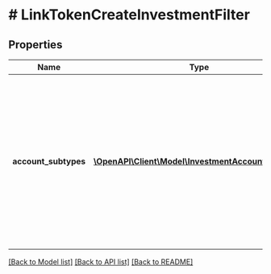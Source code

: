 # # LinkTokenCreateInvestmentFilter

## Properties

Name | Type | Description | Notes
------------ | ------------- | ------------- | -------------
**account_subtypes** | [**\OpenAPI\Client\Model\InvestmentAccountSubtype[]**](InvestmentAccountSubtype.md) | An array of account subtypes to display in Link. If not specified, all account subtypes will be shown. For a full list of valid types and subtypes, see the [Account schema](https://plaid.com/docs/api/accounts#account-type-schema). | [optional]

[[Back to Model list]](../../README.md#models) [[Back to API list]](../../README.md#endpoints) [[Back to README]](../../README.md)
